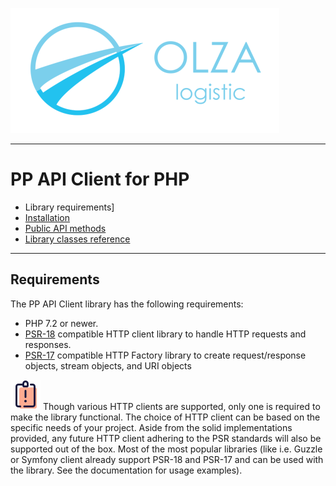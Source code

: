 ![Olza Logistic Logo](olza-logo-small.png)

---

# PP API Client for PHP

* Library requirements]
* [Installation](installation.md)
* [Public API methods](api.md)
* [Library classes reference](classes.md)

---

## Requirements

The PP API Client library has the following requirements:

* PHP 7.2 or newer.
* [PSR-18](https://www.php-fig.org/psr/psr-18/) compatible HTTP client library to handle HTTP
  requests and responses.
* [PSR-17](https://www.php-fig.org/psr/psr-17/) compatible HTTP Factory library to create
  request/response objects, stream objects, and URI objects

![Note](note.png) Though various HTTP clients are supported, only one is required to make the
library functional. The choice of HTTP client can be based on the specific needs of your project.
Aside from the solid implementations provided, any future HTTP client adhering to the PSR standards
will also be supported out of the box. Most of the most popular libraries (like i.e. Guzzle or
Symfony client already support PSR-18 and PSR-17 and can be used with the library. See the
documentation for usage examples).
